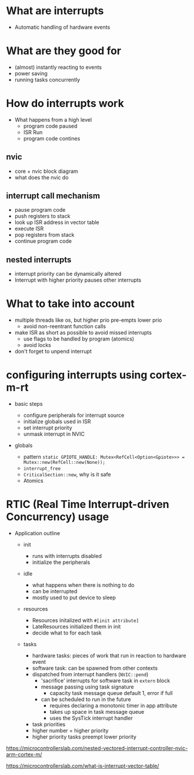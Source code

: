 # What are interrupts
- Automatic handling of hardware events
# What are they good for
- (almost) instantly reacting to events
- power saving
- running tasks concurrently

# How do interrupts work
- What happens from a high level
  - program code paused
  - ISR Run
  - program code contines

## nvic
- core + nvic block diagram
- what does the nvic do

## interrupt call mechanism
  - pause program code
  - push registers to stack
  - look up ISR address in vector table
  - execute ISR
  - pop registers from stack
  - continue program code

## nested interrupts
 - interrupt priority can be dynamically altered
 - Interrupt with higher priority pauses other interrupts

# What to take into account
- multiple threads like os, but higher prio pre-empts lower prio
  - avoid non-reentrant function calls
- make ISR as short as possible to avoid missed interrupts
  - use flags to be handled by program (atomics)
  - avoid locks
- don't forget to unpend interrupt


# configuring interrupts using cortex-m-rt
- basic steps
  - configure peripherals for interrupt source 
  - initialize globals used in ISR
  - set interrupt priority
  - unmask interrupt in NVIC

- globals
    - pattern `static GPIOTE_HANDLE: Mutex<RefCell<Option<Gpiote>>> = Mutex::new(RefCell::new(None));`
    - `interrupt_free`
    - `CriticalSection::new`, why is it safe
    - Atomics

# RTIC (Real Time Interrupt-driven Concurrency) usage
- Application outline
    - init
        - runs with interrupts disabled
        - initialize the peripherals
    - idle
        - what happens when there is nothing to do
        - can be interrupted
        - mostly used to put device to sleep
    - resources
      - Resources initalized with `#[init attribute]`
      - LateResources initialized them in init
      - decide what to for each task

    - tasks
        - hardware tasks: pieces of work that run in reaction to hardware event
        - software task: can be spawned from other contexts
        - dispatched from interrupt handlers (`NVIC::pend`)
          - 'sacrifice' interrupts for software task in `extern` block
          - message passing using task signature
            - capacity task message queue default 1, error if full
          - can be scheduled to run in the future
            - requires declaring a monotonic timer in app attribute
            - takes up space in task message queue
            - uses the SysTick interrupt handler
        - task priorities
         - higher number = higher priority
         - higher priority tasks preempt lower priority



https://microcontrollerslab.com/nested-vectored-interrupt-controller-nvic-arm-cortex-m/

https://microcontrollerslab.com/what-is-interrupt-vector-table/